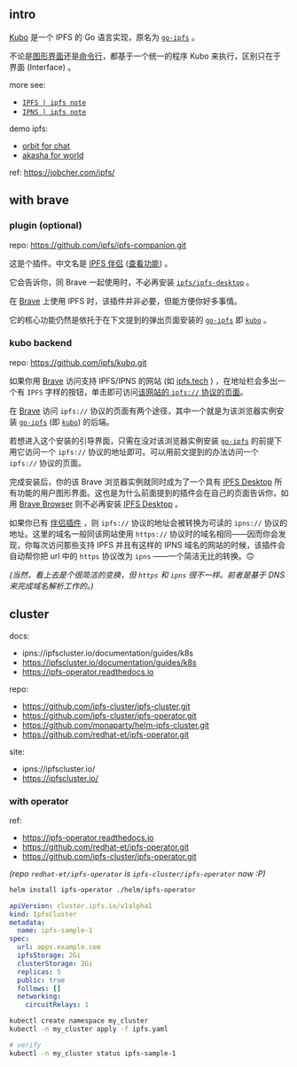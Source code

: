 
[site.tech-https]: https://ipfs.tech

## intro

[Kubo][kubo-repo] 是一个 IPFS 的 Go 语言实现，原名为 [`go-ipfs`][goipfs-repo] 。

[dtp]: https://docs.ipfs.tech/install/ipfs-desktop/
[cli]: https://docs.ipfs.tech/how-to/command-line-quick-start

不论是[图形界面][dtp]还是[命令行][cli]，都基于一个统一的程序 Kubo 来执行，区别只在于界面 (Interface) 。

[kubo-repo]: https://github.com/ipfs/kubo.git
[goipfs-repo]: https://github.com/ipfs/go-ipfs.git
[companion-repo]: https://github.com/ipfs/ipfs-companion.git
[desktop-repo]: https://github.com/ipfs/ipfs-desktop.git

more see: 

- [`IPFS | ipfs note`](../ipfs-note#IPFS)
- [`IPNS | ipfs note`](../ipfs-note#IPNS)

demo ipfs: 

- [orbit for chat][orbit]
- [akasha for world][akasha]

[dtube]: ipfs://bafybeigbpc5ubhik5khftu4vancanucyqml64s2bep2cswi4mq6hx2rg64
[orbit]: ipns://orbit.chat/
[akasha]: ipns://akasha.world/

ref: https://jobcher.com/ipfs/

## with brave

### plugin (optional)

repo: https://github.com/ipfs/ipfs-companion.git

这是个插件。中文名是 [IPFS 伴侣][companion-repo] ([查看功能](https://github.com/ipfs-shipyard/ipfs-companion#ipfs-companion-features)) 。

它会告诉你，同 Brave 一起使用时，不必再安装 [`ipfs/ipfs-desktop`][desktop-repo] 。

在 [Brave][brave-repo] 上使用 IPFS 时，该插件并非必要，但能方便你好多事情。

它的核心功能仍然是依托于在下文提到的弹出页面安装的 [`go-ipfs`][goipfs-repo] 即 [`kubo`][kubo-repo] 。

### kubo backend

repo: https://github.com/ipfs/kubo.git

如果你用 [Brave][brave-repo] 访问支持 IPFS/IPNS 的网站 (如 [ipfs.tech][site.tech-https] ) ，在地址栏会多出一个有 `IPFS` 字样的按钮，单击即可访问[该网站的 `ipfs://` 协议的页面](ipfs://bafybeifc4txki2gjnkfbsagx7ya2l2mqo2hptc6ewyy7bg37a3enxo6kim)。

[brave-repo]: https://github.com/brave/brave-browser.git

在 [Brave][brave-repo] 访问 `ipfs://` 协议的页面有两个途径，其中一个就是为该浏览器实例安装 [`go-ipfs`][goipfs-repo] (即 [`kubo`][kubo-repo]) 的后端。

若想进入这个安装的引导界面，只需在没对该浏览器实例安装 [`go-ipfs`][goipfs-repo] 的前提下用它访问一个 `ipfs://` 协议的地址即可。可以用前文提到的办法访问一个 `ipfs://` 协议的页面。

完成安装后，你的该 Brave 浏览器实例就同时成为了一个具有 [IPFS Desktop][desktop-repo] 所有功能的用户图形界面。这也是为什么前面提到的插件会在自己的页面告诉你，如用 [Brave Browser][brave-repo] 则不必再安装 [IPFS Desktop][desktop-repo] 。

如果你已有 [伴侣插件][companion-repo] ，则 `ipfs://` 协议的地址会被转换为可读的 `ipns://` 协议的地址。这里的域名一般同该网站使用 `https://` 协议时的域名相同——因而你会发现，你每次访问那些支持 IPFS 并且有这样的 IPNS 域名的网站的时候，该插件会自动帮你把 url 中的 `https` 协议改为 `ipns` ——一个简洁无比的转换。🙃

*(当然，看上去是个很简洁的变换，但 `https` 和 `ipns` 很不一样。前者是基于 DNS 来完成域名解析工作的。)*



## cluster

docs: 

- ipns://ipfscluster.io/documentation/guides/k8s
- https://ipfscluster.io/documentation/guides/k8s
- https://ipfs-operator.readthedocs.io

repo:

- https://github.com/ipfs-cluster/ipfs-cluster.git
- https://github.com/ipfs-cluster/ipfs-operator.git
- https://github.com/monaparty/helm-ipfs-cluster.git
- https://github.com/redhat-et/ipfs-operator.git

site:

- ipns://ipfscluster.io/
- https://ipfscluster.io/

### with operator

ref: 

- https://ipfs-operator.readthedocs.io
- https://github.com/redhat-et/ipfs-operator.git
- https://github.com/ipfs-cluster/ipfs-operator.git

*(repo `redhat-et/ipfs-operator` is `ipfs-cluster/ipfs-operator` now :P)*

~~~ sh
helm install ipfs-operator ./helm/ipfs-operator
~~~

~~~ yaml
apiVersion: cluster.ipfs.io/v1alpha1
kind: IpfsCluster
metadata:
  name: ipfs-sample-1
spec:
  url: apps.example.com
  ipfsStorage: 2Gi
  clusterStorage: 2Gi
  replicas: 5
  public: true
  follows: []
  networking:
    circuitRelays: 1
~~~

~~~ sh
kubectl create namespace my_cluster
kubectl -n my_cluster apply -f ipfs.yaml

# verify
kubectl -n my_cluster status ipfs-sample-1
~~~

